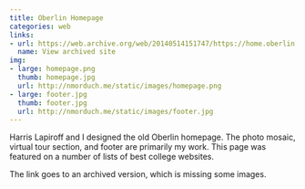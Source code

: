 ```yaml
---
title: Oberlin Homepage
categories: web
links:
- url: https://web.archive.org/web/20140514151747/https://home.oberlin.edu/
  name: View archived site
img:
- large: homepage.png
  thumb: homepage.jpg
  url: http://nmorduch.me/static/images/homepage.png
- large: footer.jpg
  thumb: footer.jpg
  url: http://nmorduch.me/static/images/footer.jpg
---
```


Harris Lapiroff and I designed the old Oberlin homepage. The photo mosaic, virtual tour section, and footer are primarily my work. This page was featured on a number of lists of best college websites.

The link goes to an archived version, which is missing some images.
